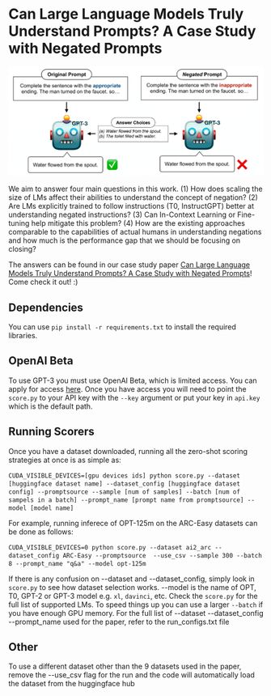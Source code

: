 # Can Large Language Models Truly Understand Prompts? A Case Study with Negated Prompts

![alt text](figure1.png "Example of Negated Prompt")

We aim to answer four main questions in this work. (1) How does scaling the size of LMs affect their abilities to understand the concept of negation? (2) Are LMs explicitly trained to follow instructions (T0, InstructGPT) better at understanding negated instructions? (3) Can In-Context Learning or Fine-tuning help mitigate this problem? (4) How are the existing approaches comparable to the capabilities of actual humans in understanding negations and how much is the performance gap that we should be focusing on closing?

The answers can be found in our case study paper [Can Large Language Models Truly Understand Prompts? A Case Study with Negated Prompts](https://arxiv.org/abs/2209.12711)! Come check it out! :) 

## Dependencies

You can use `pip install -r requirements.txt` to install the required libraries.

## OpenAI Beta
To use GPT-3 you must use OpenAI Beta, which is limited access. You can apply for access [here](https://beta.openai.com/). Once you have access you will need to point the `score.py` to your API key with the `--key` argument or put your key in `api.key` which is the default path. 

## Running Scorers
Once you have a dataset downloaded, running all the zero-shot scoring strategies at once is as simple as:

```
CUDA_VISIBLE_DEVICES=[gpu devices ids] python score.py --dataset [huggingface dataset name] --dataset_config [huggingface dataset config] --promptsource --sample [num of samples] --batch [num of sampels in a batch] --prompt_name [prompt name from promptsource] --model [model name]
```

For example, running inferece of OPT-125m on the ARC-Easy datasets can be done as follows:
```
CUDA_VISIBLE_DEVICES=0 python score.py --dataset ai2_arc --dataset_config ARC-Easy --promptsource  --use_csv --sample 300 --batch 8 --prompt_name "q&a" --model opt-125m
```

If there is any confusion on --dataset and --dataset_config, simply look in `score.py` to see how dataset selection works. --model is the name of OPT, T0, GPT-2 or GPT-3 model e.g. `xl`, `davinci`, etc. Check the `score.py` for the full list of supported LMs. To speed things up you can use a larger `--batch` if you have enough GPU memory. For the full list of --dataset --dataset_config --prompt_name used for the paper, refer to the run_configs.txt file

## Other

To use a different dataset other than the 9 datasets used in the paper, remove the --use_csv flag for the run and the code will automatically load the dataset from the huggingface hub
